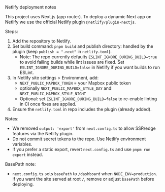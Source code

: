 Netlify deployment notes

This project uses Next.js (app router). To deploy a dynamic Next app on Netlify we use the official Netlify plugin `@netlify/plugin-nextjs`.

Steps:
1. Add the repository to Netlify.
2. Set build command: `pnpm build` and publish directory: handled by the plugin (keep `publish = ".next"` in `netlify.toml`).
   - Note: The repo currently defaults `ESLINT_IGNORE_DURING_BUILD=true` to avoid failing builds while lint issues are fixed. Set `ESLINT_IGNORE_DURING_BUILD=false` in Netlify if you want builds to run ESLint.
3. In Netlify site settings > Environment, add:
   - `NEXT_PUBLIC_MAPBOX_TOKEN` = your Mapbox public token
   - optionally `NEXT_PUBLIC_MAPBOX_STYLE_DAY` and `NEXT_PUBLIC_MAPBOX_STYLE_NIGHT`
   - Optional: set `ESLINT_IGNORE_DURING_BUILD=false` to re-enable linting in CI once fixes are applied.
4. Ensure the `netlify.toml` in repo includes the plugin (already added).

Notes:
- We removed `output: 'export'` from `next.config.ts` to allow SSR/edge features via the Netlify plugin.
- Do not commit secret tokens to the repo. Use Netlify environment variables.
- If you prefer a static export, revert `next.config.ts` and use `pnpm run export` instead.

BasePath note:
- `next.config.ts` sets `basePath` to `/dashboard` when `NODE_ENV=production`. If you want the site served at root `/`, remove or adjust `basePath` before deploying.
